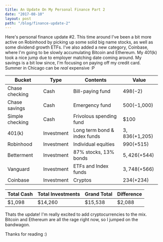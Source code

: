 ```yaml
---
title: An Update On My Personal Finance Part 2
date: "2017-08-10"
layout: post
path: "/blog/finance-update-2"
---
```


Here's personal finance update #2. This time around I've been a bit more active on Robinhood by picking up some solid big name stocks, as well as some dividend growth ETFs. I've also added a new category, Coinbase, where I'm going to be slowly accumulating Bitcoin and Ethereum. My 401(k) took a nice jump due to employer matching date coming around. My savings is a bit low since, I'm focusing on paying off my credit card. Summer in Chicago can be _real_ expensive :P

Bucket | Type | Contents| Value
-|-|-|-
Chase checking | Cash | Bill-paying fund | $498 (-2$)
Chase savings | Cash | Emergency fund | $500 (-$1,000)
Simple checking | Cash | Frivolous spending fund | $100
401(k) | Investment | Long term bond & index funds | $3,836 (+$1,205)
Robinhood | Investment | Individual equities | $990 ($+515)
Betterment | Investment | 87% stocks, 13% bonds | $5,426 (+$544)
Vanguard | Investment | ETFs and Index funds | $3,748 (+$566)
Coinbase | Investment | Cryptos | $234 (+$234)

Total Cash | Total Investments | Grand Total | Difference
-|-|-|-
$1,098 | $14,260 | $15,538 | $2,088

Thats the update! I'm really excited to add cryptocurrencies to the mix. Bitcoin and Ethereum are all the rage right now, so I jumped on the bandwagon. 

Thanks for reading :)
